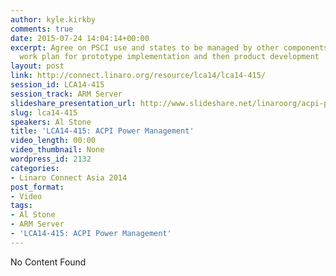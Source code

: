 ```yaml
---
author: kyle.kirkby
comments: true
date: 2015-07-24 14:04:14+00:00
excerpt: Agree on PSCI use and states to be managed by other components. Define a
  work plan for prototype implementation and then product development
layout: post
link: http://connect.linaro.org/resource/lca14/lca14-415/
session_id: LCA14-415
session_track: ARM Server
slideshare_presentation_url: http://www.slideshare.net/linaroorg/acpi-power-management
slug: lca14-415
speakers: Al Stone
title: 'LCA14-415: ACPI Power Management'
video_length: 00:00
video_thumbnail: None
wordpress_id: 2132
categories:
- Linaro Connect Asia 2014
post_format:
- Video
tags:
- Al Stone
- ARM Server
- 'LCA14-415: ACPI Power Management'
---
```


No Content Found

